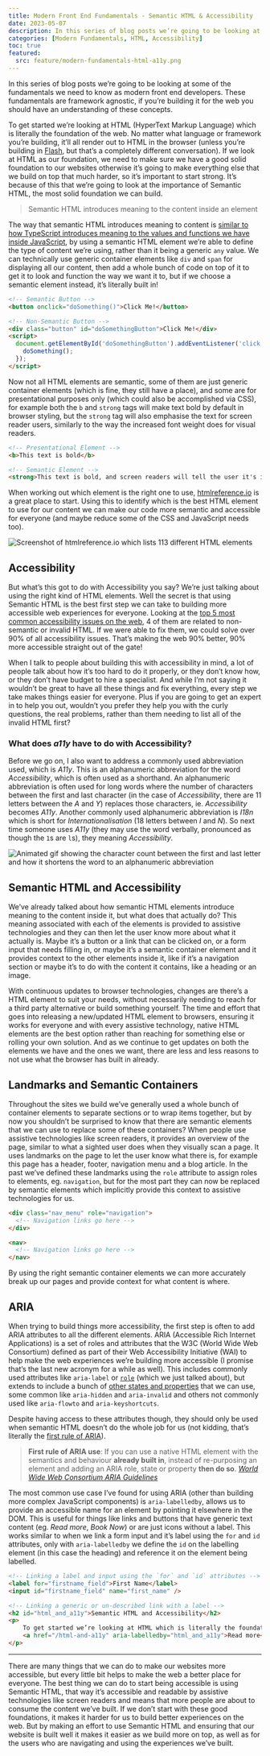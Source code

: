 ```yaml
---
title: Modern Front End Fundamentals - Semantic HTML & Accessibility
date: 2023-05-07
description: In this series of blog posts we’re going to be looking at some of the fundamentals we need to know as modern front end developers. These fundamentals are framework agnostic, if you’re building it for the web you should have an understanding of these concepts. To get started we’re looking at HTML which is literally the foundation of the web.
categories: [Modern Fundamentals, HTML, Accessibility]
toc: true
featured:
  src: feature/modern-fundamentals-html-a11y.png
---
```


In this series of blog posts we’re going to be looking at some of the fundamentals we need to know as modern front end developers. These fundamentals are framework agnostic, if you’re building it for the web you should have an understanding of these concepts.

To get started we’re looking at HTML (HyperText Markup Language) which is literally the foundation of the web. No matter what language or framework you’re building, it’ll all render out to HTML in the browser (unless you’re building in [Flash](https://developer.mozilla.org/en-US/docs/Glossary/Adobe_Flash), but that’s a completely different conversation). If we look at HTML as our foundation, we need to make sure we have a good solid foundation to our websites otherwise it’s going to make everything else that we build on top that much harder, so it’s important to start strong. It’s because of this that we’re going to look at the importance of Semantic HTML, the most solid foundation we can build.

> Semantic HTML introduces meaning to the content inside an element

The way that semantic HTML introduces meaning to content is [similar to how TypeScript introduces meaning to the values and functions we have inside JavaScript](https://medium.com/@mandy.michael/understanding-why-semantic-html-is-important-as-told-by-typescript-bd71ad41e6c4), by using a semantic HTML element we’re able to define the type of content we’re using, rather than it being a generic `any` value. We can technically use generic container elements like `div` and `span` for displaying all our content, then add a whole bunch of code on top of it to get it to look and function the way we want it to, but if we choose a semantic element instead, it’s literally built in!

```html
<!-- Semantic Button -->
<button onclick="doSomething()">Click Me!</button>

<!-- Non-Semantic Button -->
<div class="button" id="doSomethingButton">Click Me!</div>
<script>
  document.getElementById('doSomethingButton').addEventListener('click', () => {
    doSomething();
  });
</script>
```

Now not all HTML elements are semantic, some of them are just generic container elements (which is fine, they still have a place), and some are for presentational purposes only (which could also be accomplished via CSS), for example both the `b` and `strong` tags will make text bold by default in browser styling, but the `strong` tag will also emphasise the text for screen reader users, similarly to the way the increased font weight does for visual readers.

```html
<!-- Presentational Element -->
<b>This text is bold</b>

<!-- Semantic Element -->
<strong>This text is bold, and screen readers will tell the user it's important</strong>

```

When working out which element is the right one to use, [htmlreference.io](http://htmlreference.io/) is a great place to start. Using this to identify which is the best HTML element to use for our content we can make our code more semantic and accessible for everyone (and maybe reduce some of the CSS and JavaScript needs too).

![Screenshot of htmlreference.io which lists 113 different HTML elements](/img/dev/modern-fundamentals/htmlreference.png "htmlreference.io is a great list of the different HTML elements and their uses, including visual examples and links to further documentation")



## Accessibility

But what’s this got to do with Accessibility you say? We’re just talking about using the right kind of HTML elements. Well the secret is that using Semantic HTML is the best first step we can take to building more accessible web experiences for everyone. Looking at the [top 5 most common accessibility issues on the web](https://blog.pope.tech/2020/12/01/how-to-fix-the-5-most-common-accessibility-errors/), 4 of them are related to non-semantic or invalid HTML. If we were able to fix them, we could solve over 90% of all accessibility issues. That’s making the web 90% better, 90% more accessible straight out of the gate!

When I talk to people about building this with accessibility in mind, a lot of people talk about how it’s too hard to do it properly, or they don’t know how, or they don’t have budget to hire a specialist. And while I’m not saying it wouldn’t be great to have all these things and fix everything, every step we take makes things easier for everyone. Plus if you are going to get an expert in to help you out, wouldn’t you prefer they help you with the curly questions, the real problems, rather than them needing to list all of the invalid HTML first?

### What does *a11y* have to do with Accessibility?

Before we go on, I also want to address a commonly used abbreviation used, which is *A11y*. This is an alphanumeric abbreviation for the word *Accessibility*, which is often used as a shorthand. An alphanumeric abbreviation is often used for long words where the number of characters between the first and last character (in the case of *Accessibility*, there are 11 letters between the *A* and *Y*) replaces those characters, ie. *Accessibility* becomes *A11y*. Another commonly used alphanumeric abbreviation is *I18n* which is short for *Internationalisation* (18 letters between *I* and *N*). So next time someone uses *A11y* (they may use the word verbally, pronounced as though the `1`s are `l`s), they meaning *Accessibility*.

![Animated gif showing the character count between the first and last letter and how it shortens the word to an alphanumeric abbreviation](/img/dev/modern-fundamentals/alphanumeric_abbreviations.gif "Accessibility/A11y and Internationalisation/I18n are two commonly used alphanumeric abbreviations")

## Semantic HTML and Accessibility

We’ve already talked about how semantic HTML elements introduce meaning to the content inside it, but what does that actually do? This meaning associated with each of the elements is provided to assistive technologies and they can then let the user know more about what it actually is. Maybe it’s a button or a link that can be clicked on, or a form input that needs filling in, or maybe it’s a semantic container element and it provides context to the other elements inside it, like if it’s a navigation section or maybe it’s to do with the content it contains, like a heading or an image. 

With continuous updates to browser technologies, changes are there’s a HTML element to suit your needs, without necessarily needing to reach for a third party alternative or build something yourself.  The time and effort that goes into releasing a new/updated HTML element to browsers, ensuring it works for everyone and with every assistive technology, native HTML elements are the best option rather than reaching for something else or rolling your own solution. And as we continue to get updates on both the elements we have and the ones we want, there are less and less reasons to not use what the browser has built in already.

## Landmarks and Semantic Containers

Throughout the sites we build we’ve generally used a whole bunch of container elements to separate sections or to wrap items together, but by now you shouldn’t be surprised to know that there are semantic elements that we can use to replace some of these containers? When people use assistive technologies like screen readers, it provides an overview of the page, similar to what a sighted user does when they visually scan a page. It uses landmarks on the page to let the user know what there is, for example this page has a header, footer, navigation menu and a blog article. In the past we’ve defined these landmarks using the `role` attribute to assign roles to elements, eg. `navigation`, but for the most part they can now be replaced by semantic elements which implicitly provide this context to assistive technologies for us.

```html
<div class="nav_menu" role="navigation">
  <!-- Navigation links go here -->
</div>

<nav>
  <!-- Navigation links go here -->
</nav>
```

By using the right semantic container elements we can more accurately break up our pages and provide context for what content is where.

## ARIA

When trying to build things more accessibility, the first step is often to add ARIA attributes to all the different elements. ARIA (Accessible Rich Internet Applications) is a set of roles and attributes that the W3C (World Wide Web Consortium) defined as part of their Web Accessibility Initiative (WAI) to help make the web experiences we’re building more accessible (I promise that’s the last new acronym for a while as well). This includes commonly used attributes like `aria-label` or [`role`](https://developer.mozilla.org/en-US/docs/Web/Accessibility/ARIA/Roles) (which we just talked about), but extends to include a bunch of [other states and properties](https://developer.mozilla.org/en-US/docs/Web/Accessibility/ARIA/Attributes) that we can use, some common like `aria-hidden` and `aria-invalid` and others not commonly used like `aria-flowto` and `aria-keyshortcuts`. 

Despite having access to these attributes though, they should only be used when semantic HTML doesn’t do the whole job for us (not kidding, that’s literally the [first rule of ARIA](https://www.w3.org/TR/using-aria/#rule1)).

> **First rule of ARIA use**: If you can use a native HTML element with the semantics and behaviour **already built in**, instead of re-purposing an element and adding an ARIA role, state or property **then do so**.
<cite>[World Wide Web Consortium ARIA Guidelines](https://www.w3.org/TR/using-aria/#rule1)</cite>

The most common use case I’ve found for using ARIA (other than building more complex JavaScript components) is `aria-labelledby`, allows us to provide an accessible name for an element by pointing it elsewhere in the DOM. This is useful for things like links and buttons that have generic text content (eg. *Read more*, *Book Now*) or are just icons without a label. This works similar to when we link a form input and it’s label using the `for` and `id` attributes, only with `aria-labelledby` we define the `id` on the labelling element (in this case the heading) and reference it on the element being labelled.

```html
<!-- Linking a label and input using the `for` and `id` attributes -->
<label for="firstname_field">First Name</label>
<input id="firstname_field" name="first_name" />

<!-- Linking a generic or un-described link with a label -->
<h2 id="html_and_a11y">Semantic HTML and Accessibility</h2>
<p>
	To get started we’re looking at HTML which is literally the foundation of the web...
	<a href="/html-and-a11y" aria-labelledby="html_and_a11y">Read more</a>
</p>
```

---

There are many things that we can do to make our websites more accessible, but every little bit helps to make the web a better place for everyone. The best thing we can do to start being accessible is using Semantic HTML, that way it’s accessible and readable by assistive technologies like screen readers and means that more people are about to consume the content we’ve built. If we don’t start with these good foundations, it makes it harder for us to build better experiences on the web. But by making an effort to use Semantic HTML and ensuring that our website is built well it makes it easier as we build more on top, as well as for the users who are navigating and using the experiences we’ve built.